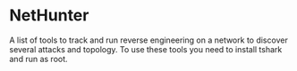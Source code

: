 # NetHunter
A list of tools to track and run reverse engineering on a network to discover several attacks and topology.
To use these tools you need to install tshark and run as root.

